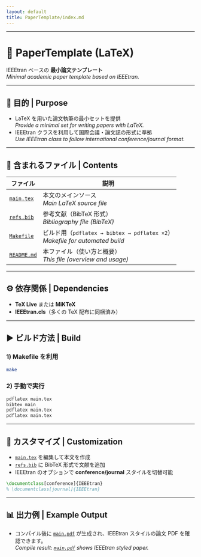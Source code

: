 ```yaml
---
layout: default
title: PaperTemplate/index.md
---
```


---

# 📄 PaperTemplate (LaTeX)

IEEEtran ベースの **最小論文テンプレート**  
*Minimal academic paper template based on IEEEtran.*

---

## 🎯 目的 | Purpose
- LaTeX を用いた論文執筆の最小セットを提供  
  *Provide a minimal set for writing papers with LaTeX.*  
- IEEEtran クラスを利用して国際会議・論文誌の形式に準拠  
  *Use IEEEtran class to follow international conference/journal format.*  

---

## 📂 含まれるファイル | Contents

| ファイル | 説明 |
|---|---|
| [`main.tex`](./main.tex)   | 本文のメインソース<br>*Main LaTeX source file* |
| [`refs.bib`](./refs.bib)   | 参考文献（BibTeX 形式）<br>*Bibliography file (BibTeX)* |
| [`Makefile`](./Makefile)   | ビルド用（`pdflatex → bibtex → pdflatex ×2`）<br>*Makefile for automated build* |
| [`README.md`](./README.md) | 本ファイル（使い方と概要）<br>*This file (overview and usage)* |

---

## ⚙️ 依存関係 | Dependencies
- **TeX Live** または **MiKTeX**  
- **IEEEtran.cls**（多くの TeX 配布に同梱済み）

---

## ▶️ ビルド方法 | Build

### 1) Makefile を利用
```bash
make
```

### 2) 手動で実行
```bash
pdflatex main.tex
bibtex main
pdflatex main.tex
pdflatex main.tex
```

---

## 📝 カスタマイズ | Customization
- [`main.tex`](./main.tex) を編集して本文を作成  
- [`refs.bib`](./refs.bib) に BibTeX 形式で文献を追加  
- IEEEtran のオプションで **conference/journal** スタイルを切替可能  

```latex
\documentclass[conference]{IEEEtran}
% \documentclass[journal]{IEEEtran}
```

---

## 📊 出力例 | Example Output
- コンパイル後に [`main.pdf`](./main.pdf) が生成され、IEEEtran スタイルの論文 PDF を確認できます。  
  *Compile result: [`main.pdf`](./main.pdf) shows IEEEtran styled paper.*
